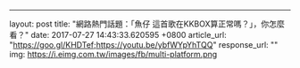 ---
layout: post
title: "網路熱門話題：「魚仔 這首歌在KKBOX算正常嗎？」，你怎麼看？"
date: 2017-07-27 14:43:33.620595 +0800
article_url: "https://goo.gl/KHDTef;https://youtu.be/ybfWYpYhTQQ"
response_url: ""
img: https://i.eimg.com.tw/images/fb/multi-platform.png
